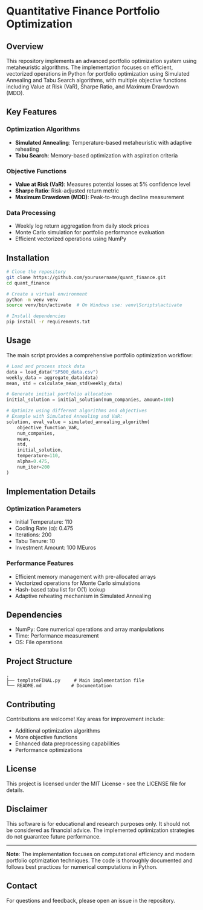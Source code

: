 # Quantitative Finance Portfolio Optimization

## Overview
This repository implements an advanced portfolio optimization system using metaheuristic algorithms. The implementation focuses on efficient, vectorized operations in Python for portfolio optimization using Simulated Annealing and Tabu Search algorithms, with multiple objective functions including Value at Risk (VaR), Sharpe Ratio, and Maximum Drawdown (MDD).

## Key Features

### Optimization Algorithms
- **Simulated Annealing**: Temperature-based metaheuristic with adaptive reheating
- **Tabu Search**: Memory-based optimization with aspiration criteria

### Objective Functions
- **Value at Risk (VaR)**: Measures potential losses at 5% confidence level
- **Sharpe Ratio**: Risk-adjusted return metric
- **Maximum Drawdown (MDD)**: Peak-to-trough decline measurement

### Data Processing
- Weekly log return aggregation from daily stock prices
- Monte Carlo simulation for portfolio performance evaluation
- Efficient vectorized operations using NumPy

## Installation

```bash
# Clone the repository
git clone https://github.com/yourusername/quant_finance.git
cd quant_finance

# Create a virtual environment
python -m venv venv
source venv/bin/activate  # On Windows use: venv\Scripts\activate

# Install dependencies
pip install -r requirements.txt
```

## Usage

The main script provides a comprehensive portfolio optimization workflow:

```python
# Load and process stock data
data = load_data("SP500_data.csv")
weekly_data = aggregate_data(data)
mean, std = calculate_mean_std(weekly_data)

# Generate initial portfolio allocation
initial_solution = initial_solution(num_companies, amount=100)

# Optimize using different algorithms and objectives
# Example with Simulated Annealing and VaR:
solution, eval_value = simulated_annealing_algorithm(
    objective_function_VaR,
    num_companies,
    mean,
    std,
    initial_solution,
    temperature=110,
    alpha=0.475,
    num_iter=200
)
```

## Implementation Details

### Optimization Parameters
- Initial Temperature: 110
- Cooling Rate (α): 0.475
- Iterations: 200
- Tabu Tenure: 10
- Investment Amount: 100 MEuros

### Performance Features
- Efficient memory management with pre-allocated arrays
- Vectorized operations for Monte Carlo simulations
- Hash-based tabu list for O(1) lookup
- Adaptive reheating mechanism in Simulated Annealing

## Dependencies
- NumPy: Core numerical operations and array manipulations
- Time: Performance measurement
- OS: File operations

## Project Structure
```
.
├── templateFINAL.py     # Main implementation file
└── README.md           # Documentation
```

## Contributing
Contributions are welcome! Key areas for improvement include:
- Additional optimization algorithms
- More objective functions
- Enhanced data preprocessing capabilities
- Performance optimizations

## License
This project is licensed under the MIT License - see the LICENSE file for details.

## Disclaimer
This software is for educational and research purposes only. It should not be considered as financial advice. The implemented optimization strategies do not guarantee future performance.

---
**Note**: The implementation focuses on computational efficiency and modern portfolio optimization techniques. The code is thoroughly documented and follows best practices for numerical computations in Python.

## Contact
For questions and feedback, please open an issue in the repository. 